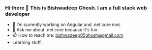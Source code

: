 ### Hi there 👋 This is Bishwadeep Ghosh. I am a full stack web developer 
  

- 🔭 I’m currently working on Angular and .net core mvc
- 💬 Ask me about .net core because it's fun
- 📫 How to reach me: bishwadeep05ghosh@gmail.com
- Learning stuff. 

